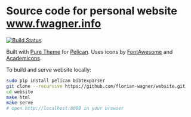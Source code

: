 Source code for personal website www.fwagner.info
=================================================

[![Build Status](https://travis-ci.org/florian-wagner/website.svg)](https://travis-ci.org/florian-wagner/website)

Built with [Pure Theme](http://purepelican.com/) for
[Pelican](http://blog.getpelican.com/). Uses icons by
[FontAwesome](http://fontawesome.io/) and
[Academicons](http://jpswalsh.github.io/academicons/).

To build and serve website locally:

``` bash
sudo pip install pelican bibtexparser
git clone --recursive https://github.com/florian-wagner/website.git
cd website
make html
make serve
# open http://localhost:8000 in your browser
```
